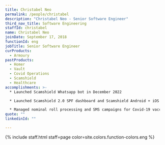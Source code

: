 ```yaml
---
title: Christabel Neo
permalink: /people/christabel
description: "Christabel Neo - Senior Software Engineer"
third_nav_title: Software Engineering
staffId: christabel
name: Christabel Neo
joinDate: September 17, 2018
functionId: eng
jobTitle: Senior Software Engineer
curProducts:
  - Armoury
pastProducts:
  - Homer
  - Vault
  - Covid Operations
  - Scamshield
  - Healthcare
accomplishments: >-
  * Launched Scamshield Whatsapp bot in December 2022

  * Launched Scamshield 2.0 SPF dashboard and Scamshield Android + iOS App

  * Managed nominal roll processing and SMS campaigns for Covid-19 vaccination appointment operations
quote: ""
linkedinId: ""

---
```


{% include staff.html staff=page color=site.colors.function-colors.eng %}
